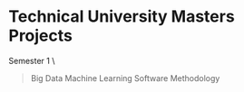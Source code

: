 # Technical University Masters Projects 
Semester 1 \
> Big Data
  Machine Learning
  Software Methodology
